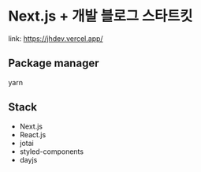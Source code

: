 # Next.js + 개발 블로그 스타트킷

link: https://jhdev.vercel.app/

## Package manager

yarn

## Stack

- Next.js
- React.js
- jotai
- styled-components
- dayjs
